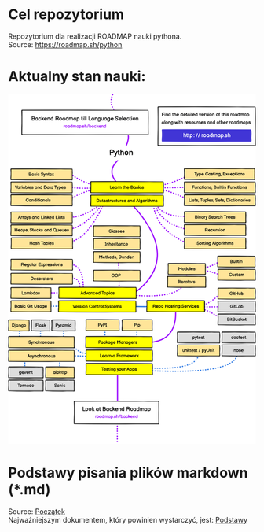 # Cel repozytorium
Repozytorium dla realizacji ROADMAP nauki pythona.  
Source: https://roadmap.sh/python

# Aktualny stan nauki:
![](/python/python.png "Roadmap")

# Podstawy pisania plików markdown (\*.md)
Source: [Początek](https://docs.github.com/en/get-started/writing-on-github/getting-started-with-writing-and-formatting-on-github/about-writing-and-formatting-on-github)  
Najważniejszym dokumentem, który powinien wystarczyć, jest: [Podstawy](https://docs.github.com/en/get-started/writing-on-github/getting-started-with-writing-and-formatting-on-github/basic-writing-and-formatting-syntax)  
